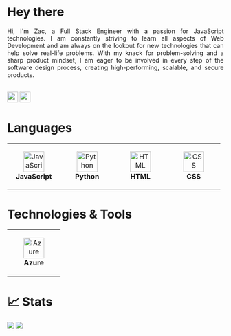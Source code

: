 # Hey there

<div align="justify">
    Hi, I'm Zac, a Full Stack Engineer with a passion for JavaScript technologies. I am constantly striving to learn all aspects of Web Development and am always on the lookout for new technologies that can help solve real-life problems. With my knack for problem-solving and a sharp product mindset, I am eager to be involved in every step of the software design process, creating high-performing, scalable, and secure products.
</div>

<br/><a href="https://www.linkedin.com/in/zachariah-march"><img src="https://img.shields.io/badge/linkedin-%230077B5.svg?&style=for-the-badge&logo=linkedin&logoColor=white" height=25></a>
<a href="mailto:zacmarch101@gmail.com"><img src="https://img.shields.io/badge/Gmail-D14836?style=for-the-badge&logo=gmail&logoColor=white" height=25></a>

# Languages

<table>
  <tr>
    <td align="center" height="108" width="108">
      <img
        src="https://cdn.jsdelivr.net/gh/devicons/devicon/icons/javascript/javascript-original.svg"
        width="48"
        height="48"
        alt="JavaScript"
      />
      <br /><strong>JavaScript</strong>
    </td>
    <td align="center" height="108" width="108">
      <img
        src="https://cdn.jsdelivr.net/gh/devicons/devicon/icons/python/python-original.svg"
        width="48"
        height="48"
        alt="Python"
      />
      <br /><strong>Python</strong>
    </td>
     <td align="center" height="108" width="108">
      <img
        src="https://cdn.jsdelivr.net/gh/devicons/devicon/icons/html5/html5-original.svg"
        width="48"
        height="48"
        alt="HTML"
      />
      <br /><strong>HTML</strong>
     <td align="center" height="108" width="108">
      <img
        src="https://cdn.jsdelivr.net/gh/devicons/devicon/icons/css3/css3-original.svg"
        width="48"
        height="48"
        alt="CSS"
      />
      <br /><strong>CSS</strong>
    </td>
  </tr>
</table>

# Technologies & Tools

<table>
  <tr>
    <td align="center" height="108" width="108">
      <img
        src="https://cdn.jsdelivr.net/gh/devicons/devicon/icons/azure/azure-plain.svg"
        width="48"
        height="48"
        alt="Azure"
      />
      <br /><strong>Azure</strong>
    </td>
  </tr>
</table>

# 📈 Stats

<img
  src="https://github-readme-stats.vercel.app/api?username=zac-march&show_icons=true&theme=react&&hide_border=true"
/>
<img
  src="https://github-readme-streak-stats.herokuapp.com/?user=zac-march&&theme=react&&hide_border=true"
/>
<br/>

